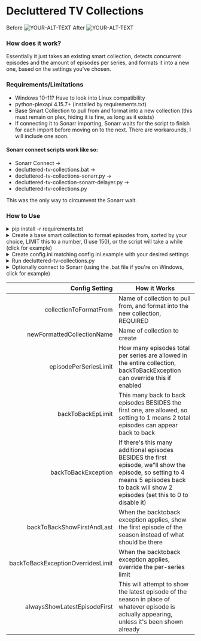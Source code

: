 # Decluttered TV Collections

Before
<picture>
 <source media="(prefers-color-scheme: dark)" srcset="https://i.imgur.com/CdOsjhb.png">
 <source media="(prefers-color-scheme: light)" srcset="https://i.imgur.com/CdOsjhb.png">
 <img alt="YOUR-ALT-TEXT" src="https://i.imgur.com/CdOsjhb.png">
</picture>
After
<picture>
 <source media="(prefers-color-scheme: dark)" srcset="https://i.imgur.com/13PJdgP.png">
 <source media="(prefers-color-scheme: light)" srcset="https://i.imgur.com/13PJdgP.png">
 <img alt="YOUR-ALT-TEXT" src="https://i.imgur.com/13PJdgP.png">
</picture>

### How does it work?

Essentially it just takes an existing smart collection, detects concurrent episodes and the amount of episodes per series, and formats it into a new one, based on the settings you've chosen.

### Requirements/Limitations

* Windows 10-11? Have to look into Linux compatibility
* python-plexapi 4.15.7+ (installed by requirements.txt)
* Base Smart Collection to pull from and format into a new collection (this must remain on plex, hiding it is fine, as long as it exists)
* If connecting it to Sonarr importing, Sonarr waits for the script to finish for each import before moving on to the next. There are workarounds, I will include one soon.


#### Sonarr connect scripts work like so: 

* Sonarr Connect  ->  
* decluttered-tv-collections.bat  ->  
* decluttered-tv-collections-sonarr.py  ->  
* decluttered-tv-collection-sonarr-delayer.py  ->  
* decluttered-tv-collections.py

This was the only way to circumvent the Sonarr wait.


### How to Use
<details>
  <summary> pip install -r requirements.txt </summary>
</details>

<details>
  <summary>    Create a base smart collection to format episodes from, sorted by your choice, LIMIT this to a number, (I use 150), or the script will take a while (click for example)</summary>
  <picture>
    <source media="(prefers-color-scheme: dark)" srcset="https://i.imgur.com/GzAw2eb.png">
    <source media="(prefers-color-scheme: light)" srcset="https://i.imgur.com/GzAw2eb.png">
    <img alt="YOUR-ALT-TEXT" src="https://i.imgur.com/GzAw2eb.png">
  </picture>
</details>

<details>
  <summary> Create config.ini matching config.ini.example with your desired settings </summary>
</details>

<details>
  <summary> Run decluttered-tv-collections.py </summary>
</details>

<details>
  <summary>  Optionally connect to Sonarr (using the .bat file if you're on Windows, click for example)</summary>
  <picture>
   <source media="(prefers-color-scheme: dark)" srcset="https://i.imgur.com/qMtU9l6.png">
   <source media="(prefers-color-scheme: light)" srcset="https://i.imgur.com/qMtU9l6.png">
   <img alt="YOUR-ALT-TEXT" src="https://i.imgur.com/qMtU9l6.png">
  </picture>
</details>

| Config Setting         | How it Works |
|-----------------------:|-----------|
| collectionToFormatFrom | Name of collection to pull from, and format into the new collection, REQUIRED|
| newFormattedCollectionName | Name of collection to create    |
| episodePerSeriesLimit | How many episodes total per series are allowed in the entire collection, backToBackException can override this if enabled    |
| backToBackEpLimit | This many back to back episodes BESIDES the first one, are allowed, so setting to 1 means 2 total episodes can appear back to back    |
| backToBackException | If there's this many additional episodes BESIDES the first episode, we"ll show the episode, so setting to 4 means 5 episodes back to back will show 2 episodes (set this to 0 to disable it)    |
| backToBackShowFirstAndLast | When the backtoback exception applies, show the first episode of the season instead of what should be there    |
| backToBackExceptionOverridesLimit | When the backtoback exception applies, override the per-series limit    |
| alwaysShowLatestEpisodeFirst | This will attempt to show the latest episode of the season in place of whatever episode is actually appearing, unless it's been shown already    |
